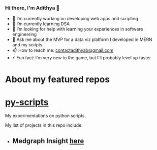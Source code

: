 ### Hi there, I'm Adithya 👋

- 🔭 I’m currently working on developing web apps and scripting
- 🌱 I’m currently learning DSA
- 🤔 I’m looking for help with learning your experiences in software engineering 
- 💬 Ask me about the MVP for a data viz platform I developed in MERN and my scripts 
- 📫 How to reach me: contactadithyab@gmail.com
- ⚡ Fun fact: I'm very new to the game, but I'll probably level up faster

# About my featured repos

# [py-scripts](https://github.com/adhistark222/py-scripts)
My experimentations on python scripts.

My list of projects in this repo include:
- ## Medgraph Insight [here](https://github.com/adhistark222/py-scripts)

